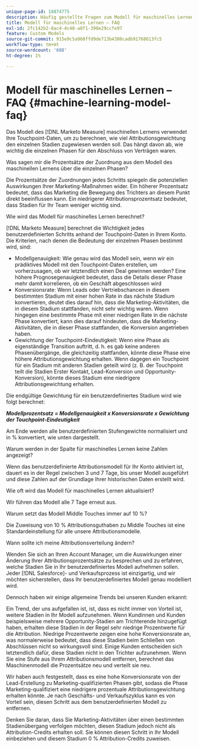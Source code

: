 ```yaml
---
unique-page-id: 18874775
description: Häufig gestellte Fragen zum Modell für maschinelles Lernen - [!DNL Marketo Measure]
title: Modell für maschinelles Lernen – FAQ
exl-id: 2fc142b2-8ac4-4c48-a8f1-398e29ccfe97
feature: Custom Models
source-git-commit: 915e9c5a968ffd9de713b4308cadb91768613fc5
workflow-type: tm+mt
source-wordcount: '688'
ht-degree: 1%

---
```


# Modell für maschinelles Lernen – FAQ {#machine-learning-model-faq}

Das Modell des [!DNL Marketo Measure] maschinellen Lernens verwendet Ihre Touchpoint-Daten, um zu berechnen, wie viel Attributionsgewichtung den einzelnen Stadien zugewiesen werden soll. Das hängt davon ab, wie wichtig die einzelnen Phasen für den Abschluss von Verträgen waren.

Was sagen mir die Prozentsätze der Zuordnung aus dem Modell des maschinellen Lernens über die einzelnen Phasen?

Die Prozentsätze der Zuordnungen jedes Schritts spiegeln die potenziellen Auswirkungen Ihrer Marketing-Maßnahmen wider. Ein höherer Prozentsatz bedeutet, dass das Marketing die Bewegung des Trichters an diesem Punkt direkt beeinflussen kann. Ein niedrigerer Attributionsprozentsatz bedeutet, dass Stadien für Ihr Team weniger wichtig sind.

Wie wird das Modell für maschinelles Lernen berechnet?

[!DNL Marketo Measure] berechnet die Wichtigkeit jedes benutzerdefinierten Schritts anhand der Touchpoint-Daten in Ihrem Konto. Die Kriterien, nach denen die Bedeutung der einzelnen Phasen bestimmt wird, sind:

* Modellgenauigkeit: Wie genau wird das Modell sein, wenn wir ein prädiktives Modell mit den Touchpoint-Daten erstellen, um vorherzusagen, ob wir letztendlich einen Deal gewinnen werden? Eine höhere Prognosegenauigkeit bedeutet, dass die Details dieser Phase mehr damit korrelieren, ob ein Geschäft abgeschlossen wird
* Konversionsrate: Wenn Leads oder Vertriebschancen in diesem bestimmten Stadium mit einer hohen Rate in das nächste Stadium konvertieren, deutet dies darauf hin, dass die Marketing-Aktivitäten, die in diesem Stadium stattfanden, nicht sehr wichtig waren. Wenn hingegen eine bestimmte Phase mit einer niedrigen Rate in die nächste Phase konvertiert, kann dies darauf hindeuten, dass die Marketing-Aktivitäten, die in dieser Phase stattfanden, die Konversion angetrieben haben.
* Gewichtung der Touchpoint-Eindeutigkeit: Wenn eine Phase als eigenständige Transition auftritt, d. h. es gab keine anderen Phasenübergänge, die gleichzeitig stattfanden, könnte diese Phase eine höhere Attributionsgewichtung erhalten. Wenn dagegen ein Touchpoint für ein Stadium mit anderen Stadien geteilt wird (z. B. der Touchpoint teilt die Stadien Erster Kontakt, Lead-Konversion und Opportunity-Konversion), könnte dieses Stadium eine niedrigere Attributionsgewichtung erhalten.

Die endgültige Gewichtung für ein benutzerdefiniertes Stadium wird wie folgt berechnet:

**_Modellprozentsatz = Modellgenauigkeit x Konversionsrate x Gewichtung der Touchpoint-Eindeutigkeit_**

Am Ende werden alle benutzerdefinierten Stufengewichte normalisiert und in % konvertiert, wie unten dargestellt.

Warum werden in der Spalte für maschinelles Lernen keine Zahlen angezeigt?

Wenn das benutzerdefinierte Attributionsmodell für Ihr Konto aktiviert ist, dauert es in der Regel zwischen 3 und 7 Tage, bis unser Modell ausgeführt und diese Zahlen auf der Grundlage Ihrer historischen Daten erstellt wird.

Wie oft wird das Modell für maschinelles Lernen aktualisiert?

Wir führen das Modell alle 7 Tage erneut aus.

Warum setzt das Modell Middle Touches immer auf 10 %?

Die Zuweisung von 10 % Attributionsguthaben zu Middle Touches ist eine Standardeinstellung für alle unsere Attributionsmodelle.

Wann sollte ich meine Attributionsverteilung ändern?

Wenden Sie sich an Ihren Account Manager, um die Auswirkungen einer Änderung Ihrer Attributionsprozentsätze zu besprechen und zu erfahren, welche Stadien Sie in Ihr benutzerdefiniertes Modell aufnehmen sollen. Jeder [!DNL Salesforce]- und Verkaufsprozess ist einzigartig, und wir möchten sicherstellen, dass Ihr benutzerdefiniertes Modell genau modelliert wird.

Dennoch haben wir einige allgemeine Trends bei unseren Kunden erkannt:

Ein Trend, der uns aufgefallen ist, ist, dass es nicht immer von Vorteil ist, weitere Stadien in Ihr Modell aufzunehmen. Wenn Kundinnen und Kunden beispielsweise mehrere Opportunity-Stadien am Trichterende hinzugefügt haben, erhalten diese Stadien in der Regel sehr niedrige Prozentwerte für die Attribution. Niedrige Prozentwerte zeigen eine hohe Konversionsrate an, was normalerweise bedeutet, dass diese Stadien beim Schließen von Abschlüssen nicht so wirkungsvoll sind. Einige Kunden entscheiden sich letztendlich dafür, diese Stadien nicht in den Trichter aufzunehmen. Wenn Sie eine Stufe aus Ihrem Attributionsmodell entfernen, berechnet das Maschinenmodell die Prozentsätze neu und verteilt sie neu.

Wir haben auch festgestellt, dass es eine hohe Konversionsrate von der Lead-Erstellung zu Marketing-qualifizierten Phasen gibt, sodass die Phase Marketing-qualifiziert eine niedrigere prozentuale Attributionsgewichtung erhalten könnte. Je nach Geschäfts- und Verkaufszyklus kann es von Vorteil sein, diesen Schritt aus dem benutzerdefinierten Modell zu entfernen.

Denken Sie daran, dass Sie Marketing-Aktivitäten über einen bestimmten Stadienübergang verfolgen möchten, diesen Stadium jedoch nicht als Attribution-Credits erhalten soll. Sie können diesen Schritt in Ihr Modell einbeziehen und diesem Stadium 0 % Attribution-Credits zuweisen.
